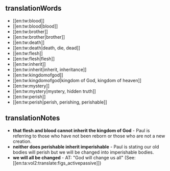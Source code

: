 ## translationWords

* [[en:tw:blood]]
* [[en:tw:blood|blood]]
* [[en:tw:brother]]
* [[en:tw:brother|brother]]
* [[en:tw:death]]
* [[en:tw:death|death, die, dead]]
* [[en:tw:flesh]]
* [[en:tw:flesh|flesh]]
* [[en:tw:inherit]]
* [[en:tw:inherit|inherit, inheritance]]
* [[en:tw:kingdomofgod]]
* [[en:tw:kingdomofgod|kingdom of God, kingdom of heaven]]
* [[en:tw:mystery]]
* [[en:tw:mystery|mystery, hidden truth]]
* [[en:tw:perish]]
* [[en:tw:perish|perish, perishing, perishable]]

## translationNotes

* **that flesh and blood cannot inherit the kingdom of God** - Paul is referring to those who have not been reborn or those who are not a new creation.
* **neither does perishable inherit imperishable** - Paul is stating our old bodies will perish but we will be changed into imperishable bodies.
* **we will all be changed** - AT: "God will change us all" (See: [[en:ta:vol2:translate:figs_activepassive]])
